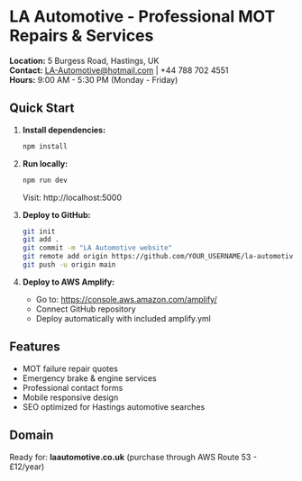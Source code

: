 # LA Automotive - Professional MOT Repairs & Services 

**Location:** 5 Burgess Road, Hastings, UK  
**Contact:** LA-Automotive@hotmail.com | +44 788 702 4551  
**Hours:** 9:00 AM - 5:30 PM (Monday - Friday)

## Quick Start

1. **Install dependencies:**
   ```bash
   npm install
   ```

2. **Run locally:**
   ```bash
   npm run dev
   ```
   Visit: http://localhost:5000

3. **Deploy to GitHub:**
   ```bash
   git init
   git add .
   git commit -m "LA Automotive website"
   git remote add origin https://github.com/YOUR_USERNAME/la-automotive.git
   git push -u origin main
   ```

4. **Deploy to AWS Amplify:**
   - Go to: https://console.aws.amazon.com/amplify/
   - Connect GitHub repository
   - Deploy automatically with included amplify.yml

## Features
- MOT failure repair quotes
- Emergency brake & engine services
- Professional contact forms
- Mobile responsive design
- SEO optimized for Hastings automotive searches

## Domain
Ready for: **laautomotive.co.uk** (purchase through AWS Route 53 - £12/year)
